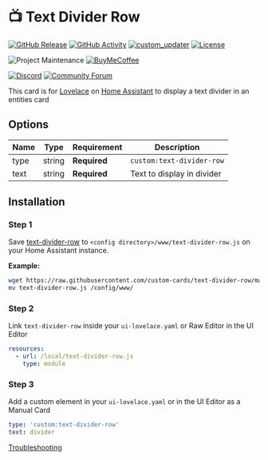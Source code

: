 # 📺 Text Divider Row

[![GitHub Release][releases-shield]][releases]
[![GitHub Activity][commits-shield]][commits]
[![custom_updater][customupdaterbadge]][customupdater]
[![License][license-shield]](LICENSE.md)

![Project Maintenance][maintenance-shield]
[![BuyMeCoffee][buymecoffeebadge]][buymecoffee]

[![Discord][discord-shield]][discord]
[![Community Forum][forum-shield]][forum]

This card is for [Lovelace](https://www.home-assistant.io/lovelace) on [Home Assistant](https://www.home-assistant.io/) to display a text divider in an entities card

<!-- ![example](example.png) -->

## Options

| Name | Type | Requirement | Description
| ---- | ---- | ------- | -----------
| type | string | **Required** | `custom:text-divider-row`
| text | string | **Required** | Text to display in divider

## Installation

### Step 1

Save [text-divider-row](https://github.com/custom-cards/text-divider-row/raw/master/text-divider-row.js) to `<config directory>/www/text-divider-row.js` on your Home Assistant instance.

**Example:**

```bash
wget https://raw.githubusercontent.com/custom-cards/text-divider-row/master/text-divider-row.js
mv text-divider-row.js /config/www/
```

### Step 2

Link `text-divider-row` inside your `ui-lovelace.yaml` or Raw Editor in the UI Editor

```yaml
resources:
  - url: /local/text-divider-row.js
    type: module
```

### Step 3

Add a custom element in your `ui-lovelace.yaml` or in the UI Editor as a Manual Card

```yaml
type: 'custom:text-divider-row'
text: divider
```

[Troubleshooting](https://github.com/thomasloven/hass-config/wiki/Lovelace-Plugins)

[buymecoffee]: https://www.buymeacoffee.com/iantrich
[buymecoffeebadge]: https://img.shields.io/badge/buy%20me%20a%20coffee-donate-blue.svg?style=for-the-badge
[commits-shield]: https://img.shields.io/github/commit-activity/y/custom-cards/text-divider-row.svg?style=for-the-badge
[commits]: https://github.com/custom-cards/text-divider-row/commits/master
[customupdater]: https://github.com/custom-components/custom_updater
[customupdaterbadge]: https://img.shields.io/badge/custom__updater-true-success.svg?style=for-the-badge
[discord]: https://discord.gg/Qa5fW2R
[discord-shield]: https://img.shields.io/discord/330944238910963714.svg?style=for-the-badge
[forum-shield]: https://img.shields.io/badge/community-forum-brightgreen.svg?style=for-the-badge
[forum]: https://community.home-assistant.io/
[license-shield]: https://img.shields.io/github/license/custom-cards/text-divider-row.svg?style=for-the-badge
[maintenance-shield]: https://img.shields.io/badge/maintainer-Ian%20Richardson%20%40iantrich-blue.svg?style=for-the-badge
[releases-shield]: https://img.shields.io/github/release/custom-cards/text-divider-row.svg?style=for-the-badge
[releases]: https://github.com/custom-cards/text-divider-row/releases
